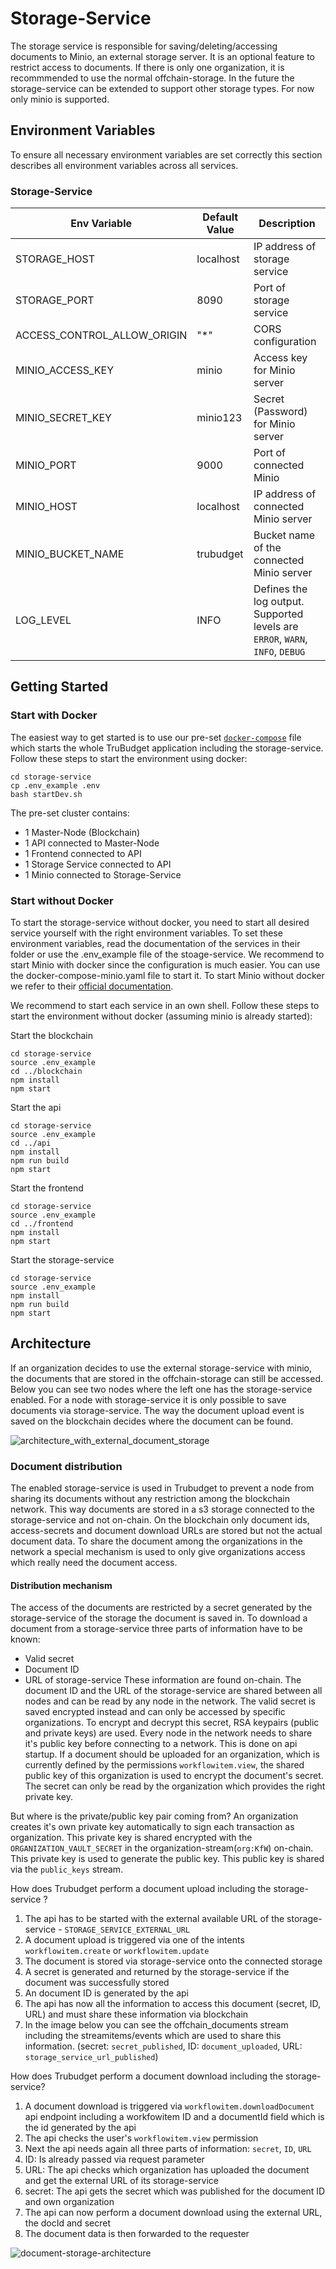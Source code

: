 # Storage-Service

The storage service is responsible for saving/deleting/accessing documents to Minio, an external storage server.
It is an optional feature to restrict access to documents. If there is only one organization, it is recommmended to use the normal offchain-storage.
In the future the storage-service can be extended to support other storage types. For now only minio is supported.

## Environment Variables

To ensure all necessary environment variables are set correctly this section describes all environment variables across all services.

### Storage-Service

| Env Variable                | Default Value | Description                                                                   |
| --------------------------- | ------------- | ----------------------------------------------------------------------------- |
| STORAGE_HOST                | localhost     | IP address of storage service                                                 |
| STORAGE_PORT                | 8090          | Port of storage service                                                       |
| ACCESS_CONTROL_ALLOW_ORIGIN | "\*"          | CORS configuration                                                            |
| MINIO_ACCESS_KEY            | minio         | Access key for Minio server                                                   |
| MINIO_SECRET_KEY            | minio123      | Secret (Password) for Minio server                                            |
| MINIO_PORT                  | 9000          | Port of connected Minio                                                       |
| MINIO_HOST                  | localhost     | IP address of connected Minio server                                          |
| MINIO_BUCKET_NAME           | trubudget     | Bucket name of the connected Minio server                                     |
| LOG_LEVEL                   | INFO          | Defines the log output. Supported levels are `ERROR`, `WARN`, `INFO`, `DEBUG` |

## Getting Started

### Start with Docker

The easiest way to get started is to use our pre-set [`docker-compose`](./docker-compose.yaml) file which starts the whole TruBudget application including the storage-service.
Follow these steps to start the environment using docker:

```
cd storage-service
cp .env_example .env
bash startDev.sh
```

The pre-set cluster contains:

- 1 Master-Node (Blockchain)
- 1 API connected to Master-Node
- 1 Frontend connected to API
- 1 Storage Service connected to API
- 1 Minio connected to Storage-Service

### Start without Docker

To start the storage-service without docker, you need to start all desired service yourself with the right environment variables. To set these environment variables, read the documentation of the services in their folder or use the .env_example file of the stoage-service. We recommend to start Minio with docker since the configuration is much easier. You can use the docker-compose-minio.yaml file to start it. To start Minio without docker we refer to their [official documentation](https://docs.min.io/docs/minio-quickstart-guide.html).

We recommend to start each service in an own shell.
Follow these steps to start the environment without docker (assuming minio is already started):

Start the blockchain

```
cd storage-service
source .env_example
cd ../blockchain
npm install
npm start
```

Start the api

```
cd storage-service
source .env_example
cd ../api
npm install
npm run build
npm start
```

Start the frontend

```
cd storage-service
source .env_example
cd ../frontend
npm install
npm start
```

Start the storage-service

```
cd storage-service
source .env_example
npm install
npm run build
npm start
```

## Architecture

If an organization decides to use the external storage-service with minio, the documents that are stored in the offchain-storage can still be accessed.
Below you can see two nodes where the left one has the storage-service enabled. For a node with storage-service it is only possible to save documents via storage-service.
The way the document upload event is saved on the blockchain decides where the document can be found.

![architecture_with_external_document_storage](./doc/images/architecture_with_external_document_storage.JPG)

### Document distribution

The enabled storage-service is used in Trubudget to prevent a node from sharing its documents without any restriction among the blockchain network. This way documents are stored in a s3 storage connected to the storage-service and not on-chain. On the blockchain only document ids, access-secrets and document download URLs are stored but not the actual document data.
To share the document among the organizations in the network a special mechanism is used to only give organizations access which really need the document access.

#### Distribution mechanism

The access of the documents are restricted by a secret generated by the storage-service of the storage the document is saved in. To download a document from a storage-service three parts of information have to be known:

- Valid secret
- Document ID
- URL of storage-service
  These information are found on-chain. The document ID and the URL of the storage-service are shared between all nodes and can be read by any node in the network. The valid secret is saved encrypted instead and can only be accessed by specific organizations.
  To encrypt and decrypt this secret, RSA keypairs (public and private keys) are used. Every node in the network needs to share it's public key before connecting to a network. This is done on api startup.
  If a document should be uploaded for an organization, which is currently defined by the permissions `workflowitem.view`, the shared public key of this organization is used to encrypt the document's secret. The secret can only be read by the organization which provides the right private key.

But where is the private/public key pair coming from?
An organization creates it's own private key automatically to sign each transaction as organization. This private key is shared encrypted with the `ORGANIZATION_VAULT_SECRET` in the organization-stream(`org:KfW`) on-chain. This private key is used to generate the public key. This public key is shared via the `public_keys` stream.

How does Trubudget perform a document upload including the storage-service ?

1. The api has to be started with the external available URL of the storage-service - `STORAGE_SERVICE_EXTERNAL_URL`
1. A document upload is triggered via one of the intents `workflowitem.create` or `workflowitem.update`
1. The document is stored via storage-service onto the connected storage
1. A secret is generated and returned by the storage-service if the document was successfully stored
1. An document ID is generated by the api
1. The api has now all the information to access this document (secret, ID, URL) and must share these information via blockchain
1. In the image below you can see the offchain_documents stream including the streamitems/events which are used to share this information. (secret: `secret_published`, ID: `document_uploaded`, URL: `storage_service_url_published`)

How does Trubudget perform a document download including the storage-service?

1. A document download is triggered via `workflowitem.downloadDocument` api endpoint including a workfowitem ID and a documentId field which is the id generated by the api
1. The api checks the user's `workflowitem.view` permission
1. Next the api needs again all three parts of information: `secret`, `ID`, `URL`
1. ID: Is already passed via request parameter
1. URL: The api checks which organization has uploaded the document and get the external URL of its storage-service
1. secret: The api gets the secret which was published for the document ID and own organization
1. The api can now perform a document download using the external URL, the docId and secret
1. The document data is then forwarded to the requester

![document-storage-architecture](./doc/images/document-storage-architecture.png)
